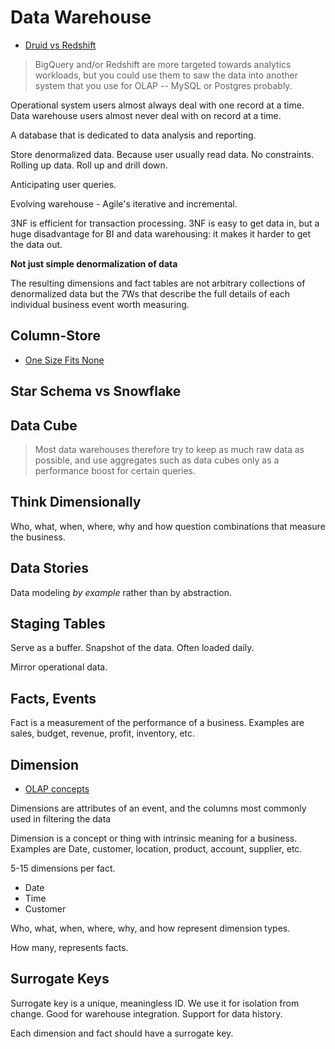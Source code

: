 # Data Warehouse

* [Druid vs Redshift](http://druid.io/docs/latest/comparisons/druid-vs-redshift.html)

> BigQuery and/or Redshift are more targeted towards analytics workloads, but you could use them to saw the data into another system that you use for OLAP -- MySQL or Postgres probably.

Operational system users almost always deal with one record at a time. Data warehouse users almost never deal with on record at a time.

A database that is dedicated to data analysis and reporting.

Store denormalized data. Because user usually read data. No constraints. Rolling up data. Roll up and drill down.

Anticipating user queries.

Evolving warehouse - Agile's iterative and incremental.

3NF is efficient for transaction processing. 3NF is easy to get data in, but a huge disadvantage for BI and data warehousing: it makes it harder to get the data out.

**Not just simple denormalization of data**

The resulting dimensions and fact tables are not arbitrary collections of denormalized data but the 7Ws that describe the full details of each individual business event worth measuring.

## Column-Store

* [One Size Fits None](http://slideshot.epfl.ch/play/suri_stonebraker)

## Star Schema vs Snowflake

## Data Cube

> Most data warehouses therefore try to keep as much raw data as possible, and use aggregates such as data cubes only as a performance boost for certain queries.

## Think Dimensionally

Who, what, when, where, why and how question combinations that measure the business.

## Data Stories

Data modeling *by example* rather than by abstraction.

## Staging Tables

Serve as a buffer. Snapshot of the data. Often loaded daily.

Mirror operational data.

## Facts, Events

Fact is a measurement of the performance of a business. Examples are sales, budget, revenue, profit, inventory, etc.

## Dimension

* [OLAP concepts](http://druid.io/docs/latest/design/index.html)

Dimensions are attributes of an event, and the columns most commonly used in filtering the data

Dimension is a concept or thing with intrinsic meaning for a business. Examples are Date, customer, location, product, account, supplier, etc.

5-15 dimensions per fact.

* Date
* Time
* Customer

Who, what, when, where, why, and how represent dimension types.

How many, represents facts.

## Surrogate Keys

Surrogate key is a unique, meaningless ID. We use it for isolation from change. Good for warehouse integration. Support for data history.

Each dimension and fact should have a surrogate key.

